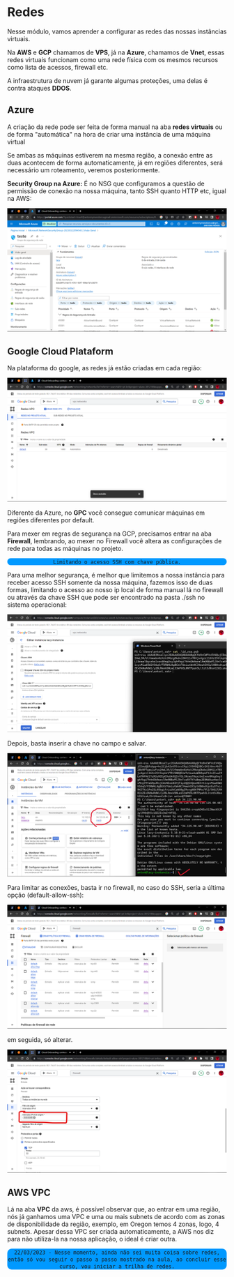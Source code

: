 # Redes
Nesse módulo, vamos aprender a configurar as redes das nossas instâncias virtuais.

Na **AWS** e **GCP** chamamos de **VPS**, já na **Azure**, chamamos de **Vnet**, essas redes virtuais funcionam como uma rede física com os mesmos recursos como lista de acessos, firewall etc.

A infraestrutura de nuvem já garante algumas proteções, uma delas é contra ataques **DDOS**.

## **Azure**
A criação da rede pode ser feita de forma manual na aba **redes virtuais** ou de forma "automática" na hora de criar uma instância de uma máquina virtual

Se ambas as máquinas estiverem na mesma região, a conexão entre as duas acontecem de forma automaticamente, já em regiões diferentes, será necessário um roteamento, veremos posteriormente.

**Security Group na Azure:** É no NSG que configuramos a questão de permissão de conexão na nossa máquina, tanto SSH quanto HTTP etc, igual na AWS:

![image](./imagens/NSG%20-%20network%20security%20group.png)


## **Google Cloud Plataform**
Na plataforma do google, as redes já estão criadas em cada região:

![image](./imagens/VPC%20Google.png)

Diferente da Azure, no **GPC** você consegue comunicar máquinas em regiões diferentes por default.

Para mexer em regras de segurança na GCP, precisamos entrar na aba **Firewall**, lembrando, ao mexer no Firewall você altera as configurações de rede para todas as máquinas no projeto.

<div style="background-color: rgb(0, 153, 255); border-radius: 10px; text-align: center">

```
Limitando o acesso SSH com chave pública.
```
</div>

Para uma melhor segurança, é melhor que limitemos a nossa instância para receber acesso SSH somente da nossa máquina, fazemos isso de duas formas, limitando o acesso ao nosso ip local de forma manual lá no firewall ou através da chave SSH que pode ser encontrado na pasta ./ssh no sistema operacional:

![ssh](./imagens/ssh-com-chave-publica.png)

Depois, basta inserir a chave no campo e salvar.

![ssh](./imagens/ssh%20chave%20publica.png)

Para limitar as conexões, basta ir no firewall, no caso do SSH, seria a última opção (default-allow-ssh):

![ssh](./imagens/firewall.png)

em seguida, só alterar.

![ssh](./imagens/ssh-alterar.png)

## **AWS VPC**
Lá na aba **VPC** da aws, é possível observar que, ao entrar em uma região, nós já ganhamos uma VPC e uma ou mais subnets de acordo com as zonas de disponibilidade da região, exemplo, em Oregon temos 4 zonas, logo, 4 subnets. Apesar dessa VPC ser criada automaticamente, a AWS nos diz para não utiliza-la na nossa aplicação, o ideal é criar outra.

<div style="background-color: rgb(0, 153, 255); border-radius: 10px; text-align: center">

```
22/03/2023 - Nesse momento, ainda não sei muita coisa sobre redes, então só vou seguir o passo a passo mostrado na aula, ao concluir esse curso, vou iniciar a trilha de redes.
```
</div>